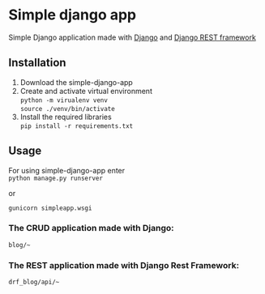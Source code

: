 # Simple django app

Simple Django application made with [Django](https://docs.djangoproject.com/en/3.2/) and [Django REST framework](https://www.django-rest-framework.org/)

## Installation
1. Download the simple-django-app
2. Create and activate virtual environment  
   ```python -m virualenv venv```  
   ```source ./venv/bin/activate```
3. Install the required libraries  
  ```pip install -r requirements.txt```

## Usage 
For using simple-django-app enter  
```python manage.py runserver```  

or  

```gunicorn simpleapp.wsgi```  

### The CRUD application made with Django:  
  
```blog/~```  
  
### The REST application made with Django Rest Framework:  
  
```drf_blog/api/~```  

